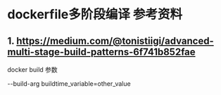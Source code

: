 # dockerfile多阶段编译 参考资料
## 1. https://medium.com/@tonistiigi/advanced-multi-stage-build-patterns-6f741b852fae

docker build 参数

--build-arg buildtime_variable=other_value
